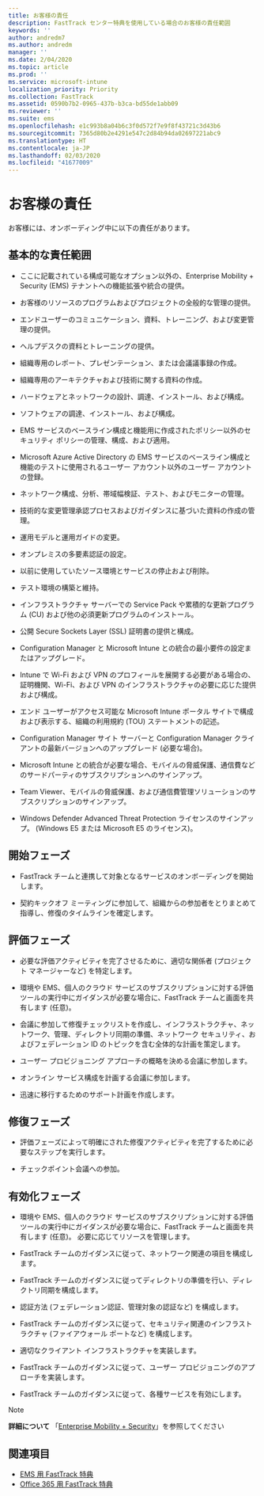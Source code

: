 ```yaml
---
title: お客様の責任
description: FastTrack センター特典を使用している場合のお客様の責任範囲
keywords: ''
author: andredm7
ms.author: andredm
manager: ''
ms.date: 2/04/2020
ms.topic: article
ms.prod: ''
ms.service: microsoft-intune
localization_priority: Priority
ms.collection: FastTrack
ms.assetid: 0590b7b2-0965-437b-b3ca-bd55de1abb09
ms.reviewer: ''
ms.suite: ems
ms.openlocfilehash: e1c993b8a04b6c3f0d572f7e9f8f43721c3d43b6
ms.sourcegitcommit: 7365d80b2e4291e547c2d84b94da02697221abc9
ms.translationtype: HT
ms.contentlocale: ja-JP
ms.lasthandoff: 02/03/2020
ms.locfileid: "41677009"
---
```

# <a name="your-responsibilities"></a>お客様の責任

お客様には、オンボーディング中に以下の責任があります。

## <a name="general-responsibilities"></a>基本的な責任範囲

-   ここに記載されている構成可能なオプション以外の、Enterprise Mobility + Security (EMS) テナントへの機能拡張や統合の提供。

-   お客様のリソースのプログラムおよびプロジェクトの全般的な管理の提供。

-   エンドユーザーのコミュニケーション、資料、トレーニング、および変更管理の提供。

-   ヘルプデスクの資料とトレーニングの提供。

-   組織専用のレポート、プレゼンテーション、または会議議事録の作成。

-   組織専用のアーキテクチャおよび技術に関する資料の作成。

-   ハードウェアとネットワークの設計、調達、インストール、および構成。

-   ソフトウェアの調達、インストール、および構成。

-   EMS サービスのベースライン構成と機能用に作成されたポリシー以外のセキュリティ ポリシーの管理、構成、および適用。

-   Microsoft Azure Active Directory の EMS サービスのベースライン構成と機能のテストに使用されるユーザー アカウント以外のユーザー アカウントの登録。

-   ネットワーク構成、分析、帯域幅検証、テスト、およびモニターの管理。

-   技術的な変更管理承認プロセスおよびガイダンスに基づいた資料の作成の管理。

-   運用モデルと運用ガイドの変更。

-   オンプレミスの多要素認証の設定。

-   以前に使用していたソース環境とサービスの停止および削除。

-   テスト環境の構築と維持。

-   インフラストラクチャ サーバーでの Service Pack や累積的な更新プログラム (CU) および他の必須更新プログラムのインストール。

-   公開 Secure Sockets Layer (SSL) 証明書の提供と構成。

-   Configuration Manager と Microsoft Intune との統合の最小要件の設定またはアップグレード。

-   Intune で Wi-Fi および VPN のプロフィールを展開する必要がある場合の、証明機関、Wi-Fi、および VPN のインフラストラクチャの必要に応じた提供および構成。

-   エンド ユーザーがアクセス可能な Microsoft Intune ポータル サイトで構成および表示する、組織の利用規約 (TOU) ステートメントの記述。

-   Configuration Manager サイト サーバーと Configuration Manager クライアントの最新バージョンへのアップグレード (必要な場合)。

-   Microsoft Intune との統合が必要な場合、モバイルの脅威保護、通信費などのサードパーティのサブスクリプションへのサインアップ。

-   Team Viewer、モバイルの脅威保護、および通信費管理ソリューションのサブスクリプションのサインアップ。

-   Windows Defender Advanced Threat Protection ライセンスのサインアップ。 (Windows E5 または Microsoft E5 のライセンス)。

## <a name="initiate-phase"></a>開始フェーズ

-   FastTrack チームと連携して対象となるサービスのオンボーディングを開始します。

-   契約キックオフ ミーティングに参加して、組織からの参加者をとりまとめて指導し、修復のタイムラインを確定します。

## <a name="assess-phase"></a>評価フェーズ

-   必要な評価アクティビティを完了させるために、適切な関係者 (プロジェクト マネージャーなど) を特定します。

-   環境や EMS、個人のクラウド サービスのサブスクリプションに対する評価ツールの実行中にガイダンスが必要な場合に、FastTrack チームと画面を共有します (任意)。

-   会議に参加して修復チェックリストを作成し、インフラストラクチャ、ネットワーク、管理、ディレクトリ同期の準備、ネットワーク セキュリティ、およびフェデレーション ID のトピックを含む全体的な計画を策定します。

-   ユーザー プロビジョニング アプローチの概略を決める会議に参加します。

-   オンライン サービス構成を計画する会議に参加します。

-   迅速に移行するためのサポート計画を作成します。

## <a name="remediate-phase"></a>修復フェーズ

-   評価フェーズによって明確にされた修復アクティビティを完了するために必要なステップを実行します。

-   チェックポイント会議への参加。

## <a name="enable-phase"></a>有効化フェーズ

-   環境や EMS、個人のクラウド サービスのサブスクリプションに対する評価ツールの実行中にガイダンスが必要な場合に、FastTrack チームと画面を共有します (任意)。 必要に応じてリソースを管理します。

-   FastTrack チームのガイダンスに従って、ネットワーク関連の項目を構成します。

-   FastTrack チームのガイダンスに従ってディレクトリの準備を行い、ディレクトリ同期を構成します。

-   認証方法 (フェデレーション認証、管理対象の認証など) を構成します。 

-   FastTrack チームのガイダンスに従って、セキュリティ関連のインフラストラクチャ (ファイアウォール ポートなど) を構成します。

-   適切なクライアント インフラストラクチャを実装します。

-   FastTrack チームのガイダンスに従って、ユーザー プロビジョニングのアプローチを実装します。

-   FastTrack チームのガイダンスに従って、各種サービスを有効にします。

> [!NOTE]
> **詳細について** 「[Enterprise Mobility + Security](https://www.microsoft.com/cloud-platform/enterprise-mobility)」を参照してください

## <a name="see-also"></a>関連項目

- [EMS 用 FastTrack 特典](EMS-fasttrack-benefit-for-EMS.md)
- [Office 365 用 FastTrack 特典](O365-fasttrack-benefit-for-office-365.md)

